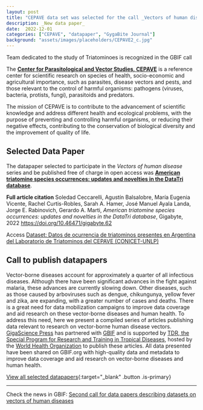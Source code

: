 ```yaml
---
layout: post
title: "CEPAVE data set was selected for the call _Vectors of human disease series_"
description: _New data paper_
date:  2022-12-01
categories: ["CEPAVE", "datapaper", "GygaBite Journal"]
background: "assets/images/placeholders/CEPAVE2_c.jpg"
---
```


Team dedicated to the study of Triatominoes is recognized in the GBIF call

The [**Center for Parasitological and Vector Studies, CEPAVE**](https://www.cepave.edu.ar/) is a reference center for scientific research on species of health, socio-economic and agricultural importance, such as parasites, disease vectors and pests, and those relevant to the control of harmful organisms: pathogens (viruses, bacteria, protists, fungi), parasitoids and predators.

The mission of CEPAVE is to contribute to the advancement of scientific knowledge and address different health and ecological problems, with the purpose of preventing and controlling harmful organisms, or reducing their negative effects, contributing to the conservation of biological diversity and the improvement of quality of life.

## Selected Data Paper
The datapaper selected to participate in the _Vectors of human disease_ series and be published free of charge in open access was [**American triatomine species occurrences: updates and novelties in the DataTri database**](https://gigabytejournal.com/articles/62).

**Full article citation** Soledad Ceccarelli, Agustín Balsalobre, María Eugenia Vicente, Rachel Curtis-Robles, Sarah A. Hamer, José Manuel Ayala Landa, Jorge E. Rabinovich, Gerardo A. Marti, _American triatomine species occurrences: updates and novelties in the DataTri database_, Gigabyte, 2022 https://doi.org/10.46471/gigabyte.62

Access [Dataset: Datos de ocurrencia de triatominos presentes en Argentina del Laboratorio de Triatominos del CEPAVE (CONICET-UNLP)](https://www.gbif.org/dataset/94adad5f-fb11-426f-93e0-3dd02f3ccd1d)

## Call to publish datapapers

Vector-borne diseases account for approximately a quarter of all infectious diseases. Although there have been significant advances in the fight against malaria, these advances are currently slowing down. Other diseases, such as those caused by arboviruses such as dengue, chikungunya, yellow fever and zika, are expanding, with a greater number of cases and deaths. There is a great need for data mobilization campaigns to improve data coverage and aid research on these vector-borne diseases and human health. To address this need, here we present a compiled series of articles publishing data relevant to research on vector-borne human disease vectors. [GigaScience Press](https://gigabytejournal.com/data-release-description) has partnered with [GBIF](https://www.gbif.org) and is supported by [TDR, the Special Program for Research and Training in Tropical Diseases](https://tdr.who.int/), hosted by the [World Health Organization](https://www.who.int/) to publish these articles. All data presented have been shared on GBIF.org with high-quality data and metadata to improve data coverage and aid research on vector-borne diseases and human health.

[View all selected datapapers](https://doi.org/10.46471/GIGABYTE_SERIES_0002){:target="_blank" .button .is-primary}

---

Check the news in GBIF: [Second call for data papers describing datasets on vectors of human diseases](https://www.gbif.org/news/3Dlc7jJ260Q9wjkbViSzGX/extended-second-call-for-data-papers-describing-datasets-on-vectors-of-human-diseases)
